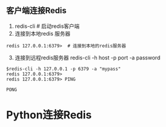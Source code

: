 ## 客户端连接Redis
1. redis-cli  # 启动redis客户端
2. 连接到本地redis 服务器
```
redis 127.0.0.1:6379>  # 连接到本地的redis服务器 
```
3. 连接到远程redis服务器
redis-cli -h host -p port -a password
```
$redis-cli -h 127.0.0.1 -p 6379 -a "mypass"
redis 127.0.0.1:6379>
redis 127.0.0.1:6379> PING

PONG
```

# Python连接Redis